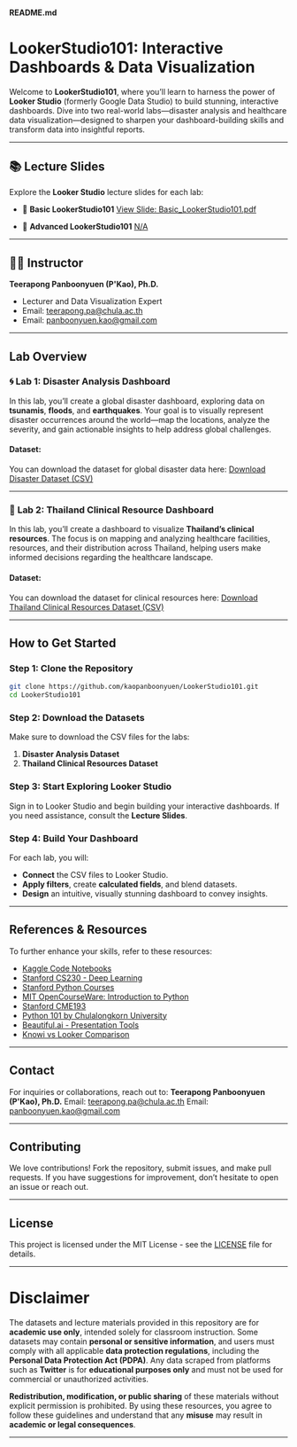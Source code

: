 #### **README.md**

# LookerStudio101: Interactive Dashboards & Data Visualization

Welcome to **LookerStudio101**, where you’ll learn to harness the power of **Looker Studio** (formerly Google Data Studio) to build stunning, interactive dashboards. Dive into two real-world labs—disaster analysis and healthcare data visualization—designed to sharpen your dashboard-building skills and transform data into insightful reports.

---

## **📚 Lecture Slides**

Explore the **Looker Studio** lecture slides for each lab:

* 🌟 **Basic LookerStudio101**
  [View Slide: Basic_LookerStudio101.pdf](https://github.com/kaopanboonyuen/LookerStudio101/blob/main/slides/Basic_LookerStudio101.pdf)

* 🚀 **Advanced LookerStudio101**
  [N/A](https://github.com/kaopanboonyuen/LookerStudio101/blob/main/slides/Advanced_LookerStudio101.pdf)

---

## **👨‍🏫 Instructor**

**Teerapong Panboonyuen (P'Kao), Ph.D.**
- Lecturer and Data Visualization Expert
- Email: [teerapong.pa@chula.ac.th](mailto:teerapong.pa@chula.ac.th)
- Email: [panboonyuen.kao@gmail.com](mailto:panboonyuen.kao@gmail.com)

---

## **Lab Overview**

### 🌀 **Lab 1: Disaster Analysis Dashboard**

In this lab, you’ll create a global disaster dashboard, exploring data on **tsunamis**, **floods**, and **earthquakes**. Your goal is to visually represent disaster occurrences around the world—map the locations, analyze the severity, and gain actionable insights to help address global challenges.

#### **Dataset**:

You can download the dataset for global disaster data here:
[Download Disaster Dataset (CSV)](https://github.com/kaopanboonyuen/LookerStudio101/raw/main/dataset/disaster_text.csv)

---

### 🏥 **Lab 2: Thailand Clinical Resource Dashboard**

In this lab, you’ll create a dashboard to visualize **Thailand’s clinical resources**. The focus is on mapping and analyzing healthcare facilities, resources, and their distribution across Thailand, helping users make informed decisions regarding the healthcare landscape.

#### **Dataset**:

You can download the dataset for clinical resources here:
[Download Thailand Clinical Resources Dataset (CSV)](https://raw.githubusercontent.com/kaopanboonyuen/LookerStudio101/main/dataset/med_resources_data.csv)

---

## **How to Get Started**

### Step 1: Clone the Repository

```bash
git clone https://github.com/kaopanboonyuen/LookerStudio101.git
cd LookerStudio101
```

### Step 2: Download the Datasets

Make sure to download the CSV files for the labs:

1. **Disaster Analysis Dataset**
2. **Thailand Clinical Resources Dataset**

### Step 3: Start Exploring Looker Studio

Sign in to Looker Studio and begin building your interactive dashboards. If you need assistance, consult the **Lecture Slides**.

### Step 4: Build Your Dashboard

For each lab, you will:

* **Connect** the CSV files to Looker Studio.
* **Apply filters**, create **calculated fields**, and blend datasets.
* **Design** an intuitive, visually stunning dashboard to convey insights.

---

## **References & Resources**

To further enhance your skills, refer to these resources:

* [Kaggle Code Notebooks](https://www.kaggle.com/code)
* [Stanford CS230 - Deep Learning](https://cs230.stanford.edu/)
* [Stanford Python Courses](https://stanfordpython.com)
* [MIT OpenCourseWare: Introduction to Python](https://ocw.mit.edu/courses/6-0001-introduction-to-computer-science-and-programming-in-python-fall-2016/)
* [Stanford CME193](https://stanford.edu/~schmit/cme193/)
* [Python 101 by Chulalongkorn University](https://www.cp.eng.chula.ac.th/books/python101/)
* [Beautiful.ai - Presentation Tools](https://www.beautiful.ai/)
* [Knowi vs Looker Comparison](https://www.knowi.com/blog/knowi-vs-looker-a-comparison-review-on-pricing-functionality-ease-of-use-in-2023/)

---

## **Contact**

For inquiries or collaborations, reach out to:
**Teerapong Panboonyuen (P'Kao), Ph.D.**
Email: [teerapong.pa@chula.ac.th](mailto:teerapong.pa@chula.ac.th)
Email: [panboonyuen.kao@gmail.com](mailto:panboonyuen.kao@gmail.com)

---

## **Contributing**

We love contributions! Fork the repository, submit issues, and make pull requests. If you have suggestions for improvement, don’t hesitate to open an issue or reach out.

---

## **License**

This project is licensed under the MIT License - see the [LICENSE](LICENSE) file for details.

---

# Disclaimer

The datasets and lecture materials provided in this repository are for **academic use only**, intended solely for classroom instruction. Some datasets may contain **personal or sensitive information**, and users must comply with all applicable **data protection regulations**, including the **Personal Data Protection Act (PDPA)**. Any data scraped from platforms such as **Twitter** is for **educational purposes only** and must not be used for commercial or unauthorized activities. 

**Redistribution, modification, or public sharing** of these materials without explicit permission is prohibited. By using these resources, you agree to follow these guidelines and understand that any **misuse** may result in **academic or legal consequences**.

---